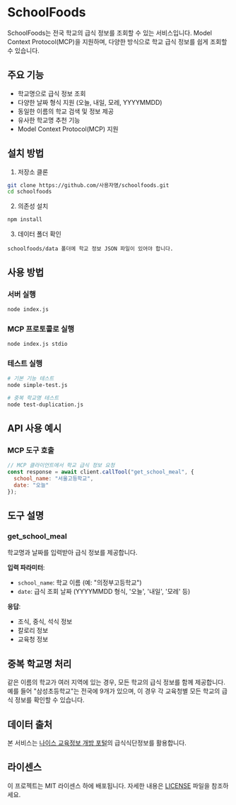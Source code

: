 # SchoolFoods

SchoolFoods는 전국 학교의 급식 정보를 조회할 수 있는 서비스입니다. Model Context Protocol(MCP)을 지원하며, 다양한 방식으로 학교 급식 정보를 쉽게 조회할 수 있습니다.

## 주요 기능

- 학교명으로 급식 정보 조회
- 다양한 날짜 형식 지원 (오늘, 내일, 모레, YYYYMMDD)
- 동일한 이름의 학교 검색 및 정보 제공
- 유사한 학교명 추천 기능
- Model Context Protocol(MCP) 지원

## 설치 방법

1. 저장소 클론
```bash
git clone https://github.com/사용자명/schoolfoods.git
cd schoolfoods
```

2. 의존성 설치
```bash
npm install
```

3. 데이터 폴더 확인
```
schoolfoods/data 폴더에 학교 정보 JSON 파일이 있어야 합니다.
```

## 사용 방법

### 서버 실행
```bash
node index.js
```

### MCP 프로토콜로 실행
```bash
node index.js stdio
```

### 테스트 실행
```bash
# 기본 기능 테스트
node simple-test.js

# 중복 학교명 테스트
node test-duplication.js
```

## API 사용 예시

### MCP 도구 호출
```javascript
// MCP 클라이언트에서 학교 급식 정보 요청
const response = await client.callTool("get_school_meal", {
  school_name: "서울고등학교",
  date: "오늘"
});
```

## 도구 설명

### get_school_meal
학교명과 날짜를 입력받아 급식 정보를 제공합니다.

**입력 파라미터**:
- `school_name`: 학교 이름 (예: "의정부고등학교")
- `date`: 급식 조회 날짜 (YYYYMMDD 형식, '오늘', '내일', '모레' 등)

**응답**:
- 조식, 중식, 석식 정보
- 칼로리 정보
- 교육청 정보

## 중복 학교명 처리

같은 이름의 학교가 여러 지역에 있는 경우, 모든 학교의 급식 정보를 함께 제공합니다. 예를 들어 "삼성초등학교"는 전국에 9개가 있으며, 이 경우 각 교육청별 모든 학교의 급식 정보를 확인할 수 있습니다.

## 데이터 출처

본 서비스는 [나이스 교육정보 개방 포털](https://open.neis.go.kr)의 급식식단정보를 활용합니다.

## 라이센스

이 프로젝트는 MIT 라이센스 하에 배포됩니다. 자세한 내용은 [LICENSE](LICENSE) 파일을 참조하세요. 